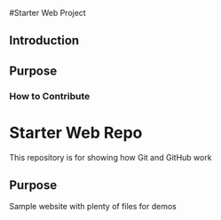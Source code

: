 #Starter Web Project

## Introduction

## Purpose

### How to Contribute

# Starter Web Repo

This repository is for showing how Git and GitHub work

## Purpose

Sample website with plenty of files for demos
